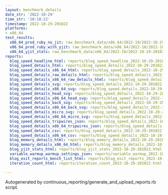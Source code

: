 ```yaml
---
layout: benchmark_details
date_str: '2022-10-29'
time_str: '20:10:22'
timestamp: 2022-10-29-201022
platforms:
- x86_64
test_results:
  x86_64_prod_ruby_no_jit: raw_benchmark_data/x86_64/2022-10/2022-10-29-201022_basic_benchmark_x86_64_prod_ruby_no_jit.json
  x86_64_prod_ruby_with_yjit: raw_benchmark_data/x86_64/2022-10/2022-10-29-201022_basic_benchmark_x86_64_prod_ruby_with_yjit.json
  x86_64_yjit_stats: raw_benchmark_data/x86_64/2022-10/2022-10-29-201022_basic_benchmark_x86_64_yjit_stats.json
reports:
  blog_speed_headline_html: reports/blog_speed_headline_2022-10-29-201022.html
  blog_speed_details_html: reports/blog_speed_details_2022-10-29-201022.html
  blog_speed_details_x86_64_html: reports/blog_speed_details_2022-10-29-201022.x86_64.html
  blog_speed_details_raw_details_html: reports/blog_speed_details_2022-10-29-201022.raw_details.html
  blog_speed_details_x86_64_raw_details_html: reports/blog_speed_details_2022-10-29-201022.x86_64.raw_details.html
  blog_speed_details_svg: reports/blog_speed_details_2022-10-29-201022.svg
  blog_speed_details_x86_64_svg: reports/blog_speed_details_2022-10-29-201022.x86_64.svg
  blog_speed_details_head_svg: reports/blog_speed_details_2022-10-29-201022.head.svg
  blog_speed_details_x86_64_head_svg: reports/blog_speed_details_2022-10-29-201022.x86_64.head.svg
  blog_speed_details_back_svg: reports/blog_speed_details_2022-10-29-201022.back.svg
  blog_speed_details_x86_64_back_svg: reports/blog_speed_details_2022-10-29-201022.x86_64.back.svg
  blog_speed_details_micro_svg: reports/blog_speed_details_2022-10-29-201022.micro.svg
  blog_speed_details_x86_64_micro_svg: reports/blog_speed_details_2022-10-29-201022.x86_64.micro.svg
  blog_speed_details_tripwires_json: reports/blog_speed_details_2022-10-29-201022.tripwires.json
  blog_speed_details_x86_64_tripwires_json: reports/blog_speed_details_2022-10-29-201022.x86_64.tripwires.json
  blog_speed_details_csv: reports/blog_speed_details_2022-10-29-201022.csv
  blog_speed_details_x86_64_csv: reports/blog_speed_details_2022-10-29-201022.x86_64.csv
  blog_memory_details_html: reports/blog_memory_details_2022-10-29-201022.html
  blog_memory_details_x86_64_html: reports/blog_memory_details_2022-10-29-201022.x86_64.html
  blog_yjit_stats_html: reports/blog_yjit_stats_2022-10-29-201022.html
  variable_warmup_warmup_settings_json: reports/variable_warmup_2022-10-29-201022.warmup_settings.json
  blog_exit_reports_bench_list_html: reports/blog_exit_reports_2022-10-29-201022.bench_list.html
  iteration_count_html: reports/iteration_count_2022-10-29-201022.html

---
```

Autogenerated by continuous_reporting/generate_and_upload_reports.rb script.
